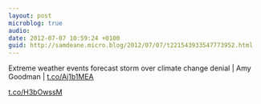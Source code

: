 ```yaml
---
layout: post
microblog: true
audio: 
date: 2012-07-07 10:59:24 +0100
guid: http://samdeane.micro.blog/2012/07/07/t221543933547773952.html
---
```

Extreme weather events forecast storm over climate change denial | Amy Goodman | [t.co/Aj1b1MEA](http://t.co/Aj1b1MEA) 

[t.co/H3bOwssM](http://t.co/H3bOwssM)
